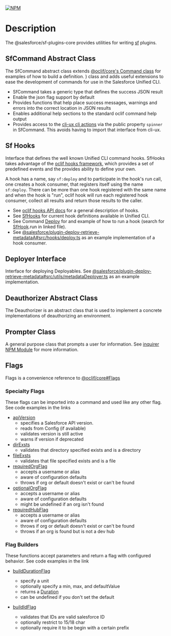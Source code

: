 [![NPM](https://img.shields.io/npm/v/@salesforce/sf-plugins-core.svg)](https://www.npmjs.com/package/@salesforce/sf-plugins-core)

# Description

The @salesforce/sf-plugins-core provides utilities for writing [sf](https://github.com/salesforcecli/cli) plugins.

## SfCommand Abstract Class

The SfCommand abstract class extends [@oclif/core's Command class](https://github.com/oclif/core/blob/main/src/command.ts) for examples of how to build a definition.
) class and adds useful extensions to ease the development of commands for use in the Salesforce Unified CLI.

- SfCommand takes a generic type that defines the success JSON result
- Enable the json flag support by default
- Provides functions that help place success messages, warnings and errors into the correct location in JSON results
- Enables additional help sections to the standard oclif command help output
- Provides access to the [cli-ux cli actions](https://github.com/oclif/cli-ux#cliaction) via the public property `spinner` in SfCommand. This avoids having to import that interface from cli-ux.

## Sf Hooks

Interface that defines the well known Unified CLI command hooks.
SfHooks takes advantage of the [oclif hooks framework](https://oclif.io/docs/hooks), which provides a set of predefined events and the provides ability to define your own.

A hook has a name, say `sf:deploy` and to participate in the hook's run call, one creates a hook consumer, that registers itself using the name `sf:deploy`.
There can be more than one hook registered with the same name and when the hook is "run", oclif hook will run each registered hook consumer, collect all results and return those results to the caller.

- See [oclif hooks API docs](https://oclif.io/docs/hooks.ts) for a general description of hooks.
- See [SfHooks](src/hooks.ts) for current hook definitions available in Unified CLI.
- See Command [Deploy](https://github.com/salesforcecli/plugin-deploy-retrieve/blob/main/src/commands/deploy.ts) for and example of how to run a hook (search for [SfHook](https://github.com/salesforcecli/plugin-deploy-retrieve/blob/main/src/commands/deploy.ts).run in linked file).
- See [@salesforce/plugin-deploy-retrieve-metadataA#src/hooks/deploy.ts](https://github.com/salesforcecli/plugin-deploy-retrieve-metadata/blob/main/src/hooks/deploy.ts) as an example implementation of a hook consumer.

## Deployer Interface

Interface for deploying Deployables. See [@salesforce/plugin-deploy-retrieve-metadata#src/utils/metadataDeployer.ts](https://github.com/salesforcecli/plugin-deploy-retrieve-metadata/blob/main/src/utils/metadataDeployer.ts) as an example implementation.

## Deauthorizer Abstract Class

The Deauthorizer is an abstract class that is used to implement a concrete implementations of deauthorizing an environment.

## Prompter Class

A general purpose class that prompts a user for information. See [inquirer NPM Module](https://www.npmjs.com/package/inquirer) for more information.

## Flags

Flags is a convenience reference to [@oclif/core#Flags](https://github.com/oclif/core/blob/main/src/flags.ts)

### Specialty Flags

These flags can be imported into a command and used like any other flag. See code examples in the links

- [apiVersion](src/flags/apiVersion.ts)
  - specifies a Salesforce API version.
  - reads from Config (if available)
  - validates version is still active
  - warns if version if deprecated
- [dirExsts](src/flags/fsFlags.ts)
  - validates that directory specified exists and is a directory
- [fileExsts](src/flags/fsFlags.ts)
  - validates that file specified exists and is a file
- [requiredOrgFlag](src/flags/orgFlags.ts)
  - accepts a username or alias
  - aware of configuration defaults
  - throws if org or default doesn't exist or can't be found
- [optionalOrgFlag](src/flags/orgFlags.ts)
  - accepts a username or alias
  - aware of configuration defaults
  - might be undefined if an org isn't found
- [requiredHubFlag](src/flags/orgFlags.ts)
  - accepts a username or alias
  - aware of configuration defaults
  - throws if org or default doesn't exist or can't be found
  - throws if an org is found but is not a dev hub

### Flag Builders

These functions accept parameters and return a flag with configured behavior. See code examples in the link

- [buildDurationFlag](src/flags/duration.ts)

  - specify a unit
  - optionally specify a min, max, and defaultValue
  - returns a [Duration](https://github.com/forcedotcom/kit/blob/main/src/duration.ts)
  - can be undefined if you don't set the default

- [buildIdFlag](src/flags/salesforceId.ts)
  - validates that IDs are valid salesforce ID
  - optionally restrict to 15/18 char
  - optionally require it to be begin with a certain prefix
